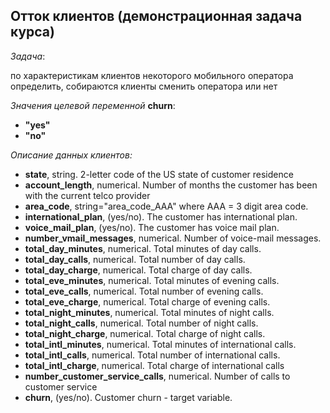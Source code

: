## Отток клиентов (демонстрационная задача курса)

*Задача*: 

по характеристикам клиентов некоторого мобильного оператора определить, собираются клиенты сменить оператора или нет

*Значения целевой переменной* **churn**:

- **"yes"**
- **"no"**

*Описание данных клиентов:*

- **state**, string. 2-letter code of the US state of customer residence
- **account_length**, numerical. Number of months the customer has been with the current telco provider
- **area_code**, string="area_code_AAA" where AAA = 3 digit area code.
- **international_plan**, (yes/no). The customer has international plan.
- **voice_mail_plan**, (yes/no). The customer has voice mail plan.
- **number_vmail_messages**, numerical. Number of voice-mail messages.
- **total_day_minutes**, numerical. Total minutes of day calls.
- **total_day_calls**, numerical. Total number of day calls.
- **total_day_charge**, numerical. Total charge of day calls.
- **total_eve_minutes**, numerical. Total minutes of evening calls.
- **total_eve_calls**, numerical. Total number of evening calls.
- **total_eve_charge**, numerical. Total charge of evening calls.
- **total_night_minutes**, numerical. Total minutes of night calls.
- **total_night_calls**, numerical. Total number of night calls.
- **total_night_charge**, numerical. Total charge of night calls.
- **total_intl_minutes**, numerical. Total minutes of international calls.
- **total_intl_calls**, numerical. Total number of international calls.
- **total_intl_charge**, numerical. Total charge of international calls
- **number_customer_service_calls**, numerical. Number of calls to customer service
- **churn**, (yes/no). Customer churn - target variable.
